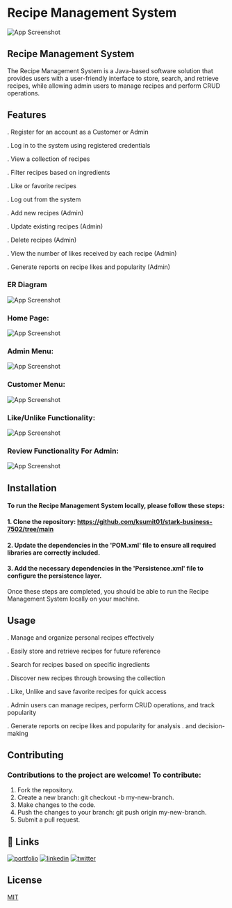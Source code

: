 # Recipe Management System



![App Screenshot](https://github.com/ksumit01/stark-business-7502/blob/main/Images/AnotherLogo.png?raw=true)

## Recipe Management System
The Recipe Management System is a Java-based software solution that provides users with a user-friendly interface to store, search, and retrieve recipes, while allowing admin users to manage recipes and perform CRUD operations.




## Features

. Register for an account as a Customer or Admin

. Log in to the system using registered credentials

. View a collection of recipes

. Filter recipes based on ingredients

. Like or favorite recipes

. Log out from the system

. Add new recipes (Admin)

. Update existing recipes (Admin)

. Delete recipes (Admin)

. View the number of likes received by each recipe (Admin)

. Generate reports on recipe likes and popularity (Admin)



### ER Diagram

![App Screenshot](https://github.com/ksumit01/stark-business-7502/blob/main/Images/ER%20Diagram.png?raw=true)


### Home Page:
![App Screenshot](https://github.com/ksumit01/stark-business-7502/blob/main/Images/HomePage.png?raw=true)

### Admin Menu:

![App Screenshot](https://github.com/ksumit01/stark-business-7502/blob/main/Images/Admin%20Menu.png?raw=true)


### Customer Menu:
![App Screenshot](https://github.com/ksumit01/stark-business-7502/blob/main/Images/Customer%20Menu.png?raw=true)


### Like/Unlike Functionality:
![App Screenshot](https://github.com/ksumit01/stark-business-7502/blob/day_5/Images/Like%3AUnlike%20Functionality.png?raw=true)

### Review Functionality For Admin:
![App Screenshot](https://github.com/ksumit01/stark-business-7502/blob/main/Images/ReviewFunc.png?raw=true) 





## Installation

#### To run the Recipe Management System locally, please follow these steps:

#### 1. Clone the repository: https://github.com/ksumit01/stark-business-7502/tree/main
#### 2. Update the dependencies in the 'POM.xml' file to ensure all required libraries are correctly included.
#### 3. Add the necessary dependencies in the 'Persistence.xml' file to configure the persistence layer.

Once these steps are completed, you should be able to run the Recipe Management System locally on your machine.


    
## Usage



. Manage and organize personal recipes effectively

. Easily store and retrieve recipes for future reference

. Search for recipes based on specific ingredients

. Discover new recipes through browsing the collection

. Like, Unlike and save favorite recipes for quick access

. Admin users can manage recipes, perform CRUD operations, 
  and track popularity

. Generate reports on recipe likes and popularity for analysis 
. and decision-making

## Contributing

### Contributions to the project are welcome! To contribute:

1. Fork the repository.
2. Create a new branch: git checkout -b my-new-branch.
3. Make changes to the code.
4. Push the changes to your branch: git push origin my-new-branch.
5. Submit a pull request.



## 🔗 Links
[![portfolio](https://img.shields.io/badge/my_portfolio-000?style=for-the-badge&logo=ko-fi&logoColor=white)](https://katherineoelsner.com/)
[![linkedin](https://img.shields.io/badge/linkedin-0A66C2?style=for-the-badge&logo=linkedin&logoColor=white)](https://www.linkedin.com/)
[![twitter](https://img.shields.io/badge/twitter-1DA1F2?style=for-the-badge&logo=twitter&logoColor=white)](https://twitter.com/)


## License

[MIT](https://choosealicense.com/licenses/mit/)

